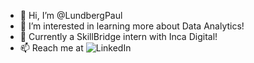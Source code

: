 - 👋 Hi, I’m @LundbergPaul
- 👀 I’m interested in learning more about Data Analytics!
- 🌱 Currently a SkillBridge intern with Inca Digital!
- 📫 Reach me at ![LinkedIn](https://www.linkedin.com/in/paul-lundberg-/)

<!---
LundbergPaul/LundbergPaul is a ✨ special ✨ repository because its `README.md` (this file) appears on your GitHub profile.
You can click the Preview link to take a look at your changes.
--->
